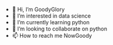 - 👋 Hi, I’m GoodyGlory
- 👀 I’m interested in data science
- 🌱 I’m currently learning python
- 💞️ I’m looking to collaborate on python
- 📫 How to reach me NowGoody 

<!---
GoodyGlory is a ✨ special ✨ repository because its `README.md` (this file) appears on your GitHub profile.
You can click the Preview link to take a look at your changes.
--->
